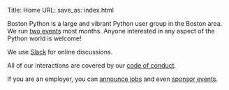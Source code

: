Title: Home
URL:
save_as: index.html

Boston Python is a large and vibrant Python user group in the Boston area.  We run [two events]({filename}events.md) most months. Anyone interested in any aspect of the Python world is welcome!

We use [Slack]({filename}slack.md) for online discussions.

All of our interactions are covered by our [code of conduct]({filename}code-of-conduct.md).

If you are an employer, you can [announce jobs]({filename}jobs.md) and even [sponsor events]({filename}sponsorship.md).
